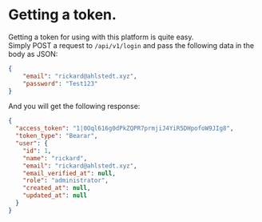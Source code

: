 # Getting a token.
Getting a token for using with this platform is quite easy.  
Simply POST a request to `/api/v1/login`  and pass the following data in the body as JSON:
```json
{
	"email": "rickard@ahlstedt.xyz",
	"password": "Test123"
}
```
And you will get the following response:
```json
{
  "access_token": "1|0Oql616g0dPkZQPR7prmjiJ4YiR5DHpofoW9JIg8",
  "token_type": "Bearar",
  "user": {
    "id": 1,
    "name": "rickard",
    "email": "rickard@ahlstedt.xyz",
    "email_verified_at": null,
    "role": "administrator",
    "created_at": null,
    "updated_at": null
  }
}
```
